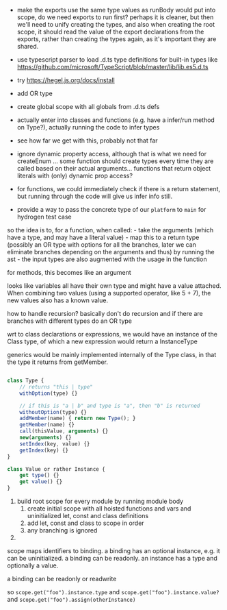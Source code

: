  - make the exports use the same type values as runBody would put into scope, do we need exports to run first? perhaps it is cleaner, but then we'll need to unify creating the types, and also when creating the root scope, it should read the value of the export declarations from the exports, rather than creating the types again, as it's important they are shared.

 - use typescript parser to load .d.ts type definitions for built-in types like https://github.com/microsoft/TypeScript/blob/master/lib/lib.es5.d.ts
 - try https://hegel.js.org/docs/install
 - add OR type
 - create global scope with all globals from .d.ts defs
 - actually enter into classes and functions (e.g. have a infer/run method on Type?), actually running the code to infer types
 - see how far we get with this, probably not that far
 - ignore dynamic property access, although that is what we need for createEnum ... some function should create types every time they are called based on their actual arguments... functions that return object literals with (only) dynamic prop access?
 - for functions, we could immediately check if there is a return statement, but running through the code will give us infer info still.
 - provide a way to pass the concrete type of our `platform` to `main` for hydrogen test case


so the idea is to, for a function, when called:
	- take the arguments (which have a type, and may have a literal value)
	- map this to a return type (possibly an OR type with options for all the branches, later we can eliminate branches depending on the arguments and thus) by running the ast
	- the input types are also augmented with the usage in the function

for methods, this becomes like an argument



looks like variables all have their own type and might have a value attached. When combining two values (using a supported operator, like 5 + 7), the new values also has a known value.

how to handle recursion? basically don't do recursion and if there are branches with different types do an OR type

wrt to class declarations or expressions, we would have an instance of the Class type, of which a new expression would return a InstanceType

generics would be mainly implemented internally of the Type class, in that the type it returns from getMember.
```js

class Type {
	// returns "this | type"
	withOption(type) {}

	// if this is "a | b" and type is "a", then "b" is returned
	withoutOption(type) {}
	addMember(name) { return new Type(); }
	getMember(name) {}
	call(thisValue, arguments) {}
	new(arguments) {}
	setIndex(key, value) {}
	getIndex(key) {}
}

class Value or rather Instance {
	get type() {}
	get value() {}
}
```

 1. build root scope for every module by running module body
 	1. create initial scope with all hoisted functions and vars and uninitialized let, const and class definitions
 	2. add let, const and class to scope in order
 	3. any branching is ignored
 2. 



 scope maps identifiers to binding.
 a binding has an optional instance, e.g. it can be uninitialized. a binding can be readonly.
 an instance has a type and optionally a value.

 a binding can be readonly or readwrite

 so `scope.get("foo").instance.type`
 and `scope.get("foo").instance.value?`
 and `scope.get("foo").assign(otherInstance)`